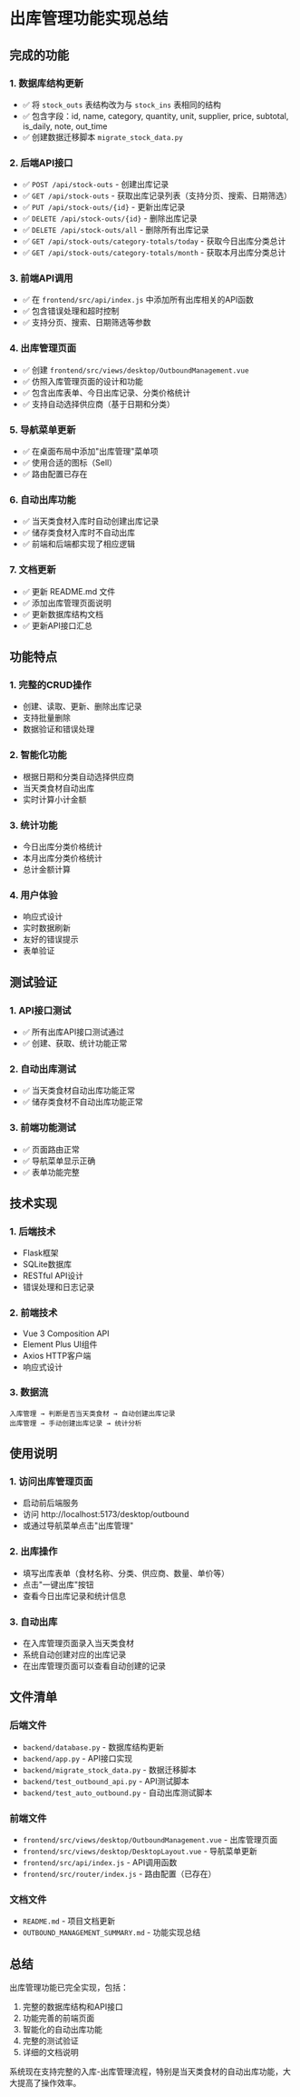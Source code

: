 # 出库管理功能实现总结

## 完成的功能

### 1. 数据库结构更新
- ✅ 将 `stock_outs` 表结构改为与 `stock_ins` 表相同的结构
- ✅ 包含字段：id, name, category, quantity, unit, supplier, price, subtotal, is_daily, note, out_time
- ✅ 创建数据迁移脚本 `migrate_stock_data.py`

### 2. 后端API接口
- ✅ `POST /api/stock-outs` - 创建出库记录
- ✅ `GET /api/stock-outs` - 获取出库记录列表（支持分页、搜索、日期筛选）
- ✅ `PUT /api/stock-outs/{id}` - 更新出库记录
- ✅ `DELETE /api/stock-outs/{id}` - 删除出库记录
- ✅ `DELETE /api/stock-outs/all` - 删除所有出库记录
- ✅ `GET /api/stock-outs/category-totals/today` - 获取今日出库分类总计
- ✅ `GET /api/stock-outs/category-totals/month` - 获取本月出库分类总计

### 3. 前端API调用
- ✅ 在 `frontend/src/api/index.js` 中添加所有出库相关的API函数
- ✅ 包含错误处理和超时控制
- ✅ 支持分页、搜索、日期筛选等参数

### 4. 出库管理页面
- ✅ 创建 `frontend/src/views/desktop/OutboundManagement.vue`
- ✅ 仿照入库管理页面的设计和功能
- ✅ 包含出库表单、今日出库记录、分类价格统计
- ✅ 支持自动选择供应商（基于日期和分类）

### 5. 导航菜单更新
- ✅ 在桌面布局中添加"出库管理"菜单项
- ✅ 使用合适的图标（Sell）
- ✅ 路由配置已存在

### 6. 自动出库功能
- ✅ 当天类食材入库时自动创建出库记录
- ✅ 储存类食材入库时不自动出库
- ✅ 前端和后端都实现了相应逻辑

### 7. 文档更新
- ✅ 更新 README.md 文件
- ✅ 添加出库管理页面说明
- ✅ 更新数据库结构文档
- ✅ 更新API接口汇总

## 功能特点

### 1. 完整的CRUD操作
- 创建、读取、更新、删除出库记录
- 支持批量删除
- 数据验证和错误处理

### 2. 智能化功能
- 根据日期和分类自动选择供应商
- 当天类食材自动出库
- 实时计算小计金额

### 3. 统计功能
- 今日出库分类价格统计
- 本月出库分类价格统计
- 总计金额计算

### 4. 用户体验
- 响应式设计
- 实时数据刷新
- 友好的错误提示
- 表单验证

## 测试验证

### 1. API接口测试
- ✅ 所有出库API接口测试通过
- ✅ 创建、获取、统计功能正常

### 2. 自动出库测试
- ✅ 当天类食材自动出库功能正常
- ✅ 储存类食材不自动出库功能正常

### 3. 前端功能测试
- ✅ 页面路由正常
- ✅ 导航菜单显示正确
- ✅ 表单功能完整

## 技术实现

### 1. 后端技术
- Flask框架
- SQLite数据库
- RESTful API设计
- 错误处理和日志记录

### 2. 前端技术
- Vue 3 Composition API
- Element Plus UI组件
- Axios HTTP客户端
- 响应式设计

### 3. 数据流
```
入库管理 → 判断是否当天类食材 → 自动创建出库记录
出库管理 → 手动创建出库记录 → 统计分析
```

## 使用说明

### 1. 访问出库管理页面
- 启动前后端服务
- 访问 http://localhost:5173/desktop/outbound
- 或通过导航菜单点击"出库管理"

### 2. 出库操作
- 填写出库表单（食材名称、分类、供应商、数量、单价等）
- 点击"一键出库"按钮
- 查看今日出库记录和统计信息

### 3. 自动出库
- 在入库管理页面录入当天类食材
- 系统自动创建对应的出库记录
- 在出库管理页面可以查看自动创建的记录

## 文件清单

### 后端文件
- `backend/database.py` - 数据库结构更新
- `backend/app.py` - API接口实现
- `backend/migrate_stock_data.py` - 数据迁移脚本
- `backend/test_outbound_api.py` - API测试脚本
- `backend/test_auto_outbound.py` - 自动出库测试脚本

### 前端文件
- `frontend/src/views/desktop/OutboundManagement.vue` - 出库管理页面
- `frontend/src/views/desktop/DesktopLayout.vue` - 导航菜单更新
- `frontend/src/api/index.js` - API调用函数
- `frontend/src/router/index.js` - 路由配置（已存在）

### 文档文件
- `README.md` - 项目文档更新
- `OUTBOUND_MANAGEMENT_SUMMARY.md` - 功能实现总结

## 总结

出库管理功能已完全实现，包括：
1. 完整的数据库结构和API接口
2. 功能完善的前端页面
3. 智能化的自动出库功能
4. 完整的测试验证
5. 详细的文档说明

系统现在支持完整的入库-出库管理流程，特别是当天类食材的自动出库功能，大大提高了操作效率。